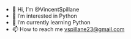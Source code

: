 - 👋 Hi, I’m @VincentSpillane
- 👀 I’m interested in Python
- 🌱 I’m currently learning Python
- 📫 How to reach me vspillane23@gmail.com


<!---
VincentSpillane/VincentSpillane is a ✨ special ✨ repository because its `README.md` (this file) appears on your GitHub profile.
You can click the Preview link to take a look at your changes.
--->
